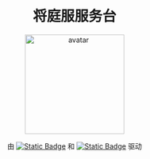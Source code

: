 <h1 align="center"> 将庭服服务台 </h1>
<p align="center">
  <img src="https://github.com/jiangtingdev.png" width="200px" alt="avatar">
</p>
<p align="center">
  由 <a href="https://vuepress.vuejs.org/"><img alt="Static Badge" src="https://img.shields.io/badge/VuePress-2.0.0--rc.19-3eaf7c"></a>
  和 <a href="https://theme-plume.vuejs.press/"><img alt="Static Badge" src="https://img.shields.io/badge/vuepress--theme--plume-1.0.0--rc.129-5086a1"></a>
  驱动
</p>
